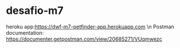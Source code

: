 # desafio-m7
heroku app:https://dwf-m7-petfinder-app.herokuapp.com \n
Postman documentation: https://documenter.getpostman.com/view/20685271/VUqmwezc 
